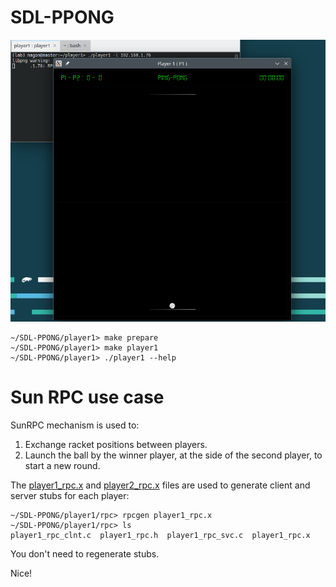 # SDL-PPONG

![ppong.png](ppong.png)

```shell
~/SDL-PPONG/player1> make prepare
~/SDL-PPONG/player1> make player1
~/SDL-PPONG/player1> ./player1 --help
```

Sun RPC use case
================

SunRPC mechanism is used to:

1. Exchange racket positions between players.
2. Launch the ball by the winner player, at the side of the second player, to start a new round. 

The [player1_rpc.x](https://github.com/MagonBC/SDL-PPONG/blob/main/player1/rpc/player1_rpc.x) and [player2_rpc.x](https://github.com/MagonBC/SDL-PPONG/blob/main/player2/rpc/player2_rpc.x) files
are used to generate client and server stubs for each player:

```shell
~/SDL-PPONG/player1/rpc> rpcgen player1_rpc.x 
~/SDL-PPONG/player1/rpc> ls
player1_rpc_clnt.c  player1_rpc.h  player1_rpc_svc.c  player1_rpc.x
```

You don't need to regenerate stubs.

Nice!